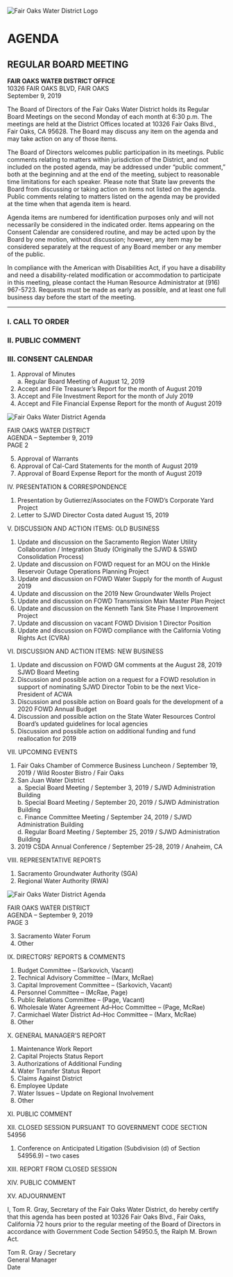 <!-- Page 1 -->
![Fair Oaks Water District Logo](https://www.example.com/logo.png)

# AGENDA
## REGULAR BOARD MEETING

**FAIR OAKS WATER DISTRICT OFFICE**  
10326 FAIR OAKS BLVD, FAIR OAKS  
September 9, 2019

The Board of Directors of the Fair Oaks Water District holds its Regular Board Meetings on the second Monday of each month at 6:30 p.m. The meetings are held at the District Offices located at 10326 Fair Oaks Blvd., Fair Oaks, CA 95628. The Board may discuss any item on the agenda and may take action on any of those items.

The Board of Directors welcomes public participation in its meetings. Public comments relating to matters within jurisdiction of the District, and not included on the posted agenda, may be addressed under “public comment,” both at the beginning and at the end of the meeting, subject to reasonable time limitations for each speaker. Please note that State law prevents the Board from discussing or taking action on items not listed on the agenda. Public comments relating to matters listed on the agenda may be provided at the time when that agenda item is heard.

Agenda items are numbered for identification purposes only and will not necessarily be considered in the indicated order. Items appearing on the Consent Calendar are considered routine, and may be acted upon by the Board by one motion, without discussion; however, any item may be considered separately at the request of any Board member or any member of the public.

In compliance with the American with Disabilities Act, if you have a disability and need a disability-related modification or accommodation to participate in this meeting, please contact the Human Resource Administrator at (916) 967-5723. Requests must be made as early as possible, and at least one full business day before the start of the meeting.

---

### I. CALL TO ORDER

### II. PUBLIC COMMENT

### III. CONSENT CALENDAR
1. Approval of Minutes  
   a. Regular Board Meeting of August 12, 2019  
2. Accept and File Treasurer’s Report for the month of August 2019  
3. Accept and File Investment Report for the month of July 2019  
4. Accept and File Financial Expense Report for the month of August 2019  
<!-- Page 2 -->
![Fair Oaks Water District Agenda](https://via.placeholder.com/768x993.png?text=Fair+Oaks+Water+District+Agenda)

FAIR OAKS WATER DISTRICT  
AGENDA – September 9, 2019  
PAGE 2  

5. Approval of Warrants  
6. Approval of Cal-Card Statements for the month of August 2019  
7. Approval of Board Expense Report for the month of August 2019  

IV. PRESENTATION & CORRESPONDENCE  
1. Presentation by Gutierrez/Associates on the FOWD’s Corporate Yard Project  
2. Letter to SJWD Director Costa dated August 15, 2019  

V. DISCUSSION AND ACTION ITEMS: OLD BUSINESS  
1. Update and discussion on the Sacramento Region Water Utility Collaboration / Integration Study (Originally the SJWD & SSWD Consolidation Process)  
2. Update and discussion on FOWD request for an MOU on the Hinkle Reservoir Outage Operations Planning Project  
3. Update and discussion on FOWD Water Supply for the month of August 2019  
4. Update and discussion on the 2019 New Groundwater Wells Project  
5. Update and discussion on FOWD Transmission Main Master Plan Project  
6. Update and discussion on the Kenneth Tank Site Phase I Improvement Project  
7. Update and discussion on vacant FOWD Division 1 Director Position  
8. Update and discussion on FOWD compliance with the California Voting Rights Act (CVRA)  

VI. DISCUSSION AND ACTION ITEMS: NEW BUSINESS  
1. Update and discussion on FOWD GM comments at the August 28, 2019 SJWD Board Meeting  
2. Discussion and possible action on a request for a FOWD resolution in support of nominating SJWD Director Tobin to be the next Vice-President of ACWA  
3. Discussion and possible action on Board goals for the development of a 2020 FOWD Annual Budget  
4. Discussion and possible action on the State Water Resources Control Board’s updated guidelines for local agencies  
5. Discussion and possible action on additional funding and fund reallocation for 2019  

VII. UPCOMING EVENTS  
1. Fair Oaks Chamber of Commerce Business Luncheon / September 19, 2019 / Wild Rooster Bistro / Fair Oaks  
2. San Juan Water District  
   a. Special Board Meeting / September 3, 2019 / SJWD Administration Building  
   b. Special Board Meeting / September 20, 2019 / SJWD Administration Building  
   c. Finance Committee Meeting / September 24, 2019 / SJWD Administration Building  
   d. Regular Board Meeting / September 25, 2019 / SJWD Administration Building  
3. 2019 CSDA Annual Conference / September 25-28, 2019 / Anaheim, CA  

VIII. REPRESENTATIVE REPORTS  
1. Sacramento Groundwater Authority (SGA)  
2. Regional Water Authority (RWA)  
<!-- Page 3 -->
![Fair Oaks Water District Agenda](https://via.placeholder.com/993x768.png?text=Fair+Oaks+Water+District+Agenda)

FAIR OAKS WATER DISTRICT  
AGENDA – September 9, 2019  
PAGE 3  

3. Sacramento Water Forum  
4. Other  

IX. DIRECTORS’ REPORTS & COMMENTS  
1. Budget Committee – (Sarkovich, Vacant)  
2. Technical Advisory Committee – (Marx, McRae)  
3. Capital Improvement Committee – (Sarkovich, Vacant)  
4. Personnel Committee – (McRae, Page)  
5. Public Relations Committee – (Page, Vacant)  
6. Wholesale Water Agreement Ad–Hoc Committee – (Page, McRae)  
7. Carmichael Water District Ad–Hoc Committee – (Marx, McRae)  
8. Other  

X. GENERAL MANAGER’S REPORT  
1. Maintenance Work Report  
2. Capital Projects Status Report  
3. Authorizations of Additional Funding  
4. Water Transfer Status Report  
5. Claims Against District  
6. Employee Update  
7. Water Issues – Update on Regional Involvement  
8. Other  

XI. PUBLIC COMMENT  

XII. CLOSED SESSION PURSUANT TO GOVERNMENT CODE SECTION 54956  
1. Conference on Anticipated Litigation (Subdivision (d) of Section 54956.9) – two cases  

XIII. REPORT FROM CLOSED SESSION  

XIV. PUBLIC COMMENT  

XV. ADJOURNMENT  

I, Tom R. Gray, Secretary of the Fair Oaks Water District, do hereby certify that this agenda has been posted at 10326 Fair Oaks Blvd., Fair Oaks, California 72 hours prior to the regular meeting of the Board of Directors in accordance with Government Code Section 54950.5, the Ralph M. Brown Act.  

Tom R. Gray / Secretary  
General Manager  
Date  
